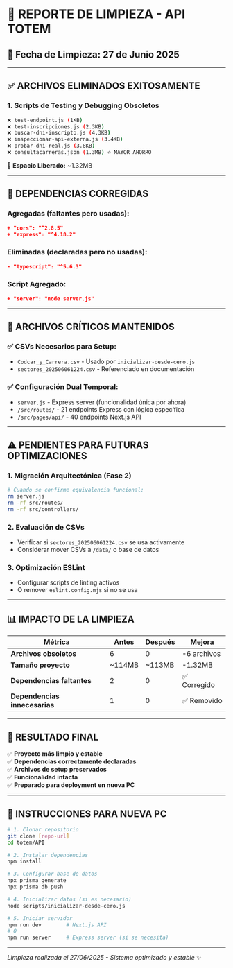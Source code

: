 # 🧹 REPORTE DE LIMPIEZA - API TOTEM

## 📅 **Fecha de Limpieza:** 27 de Junio 2025

---

## ✅ **ARCHIVOS ELIMINADOS EXITOSAMENTE**

### **1. Scripts de Testing y Debugging Obsoletos**
```bash
❌ test-endpoint.js (1KB)
❌ test-inscripciones.js (2.3KB) 
❌ buscar-dni-inscripto.js (4.3KB)
❌ inspeccionar-api-externa.js (3.4KB)
❌ probar-dni-real.js (3.8KB)
❌ consultacarreras.json (1.3MB) ⭐ MAYOR AHORRO
```

**💾 Espacio Liberado:** ~1.32MB

---

## 🔧 **DEPENDENCIAS CORREGIDAS**

### **Agregadas (faltantes pero usadas):**
```json
+ "cors": "^2.8.5"
+ "express": "^4.18.2"
```

### **Eliminadas (declaradas pero no usadas):**
```json
- "typescript": "^5.6.3"
```

### **Script Agregado:**
```json
+ "server": "node server.js"
```

---

## 📁 **ARCHIVOS CRÍTICOS MANTENIDOS**

### **✅ CSVs Necesarios para Setup:**
- `Codcar_y_Carrera.csv` - Usado por `inicializar-desde-cero.js`
- `sectores_202506061224.csv` - Referenciado en documentación

### **✅ Configuración Dual Temporal:**
- `server.js` - Express server (funcionalidad única por ahora)
- `/src/routes/` - 21 endpoints Express con lógica específica
- `/src/pages/api/` - 40 endpoints Next.js API

---

## ⚠️ **PENDIENTES PARA FUTURAS OPTIMIZACIONES**

### **1. Migración Arquitectónica (Fase 2)**
```bash
# Cuando se confirme equivalencia funcional:
rm server.js
rm -rf src/routes/
rm -rf src/controllers/
```

### **2. Evaluación de CSVs**
- Verificar si `sectores_202506061224.csv` se usa activamente
- Considerar mover CSVs a `/data/` o base de datos

### **3. Optimización ESLint**
- Configurar scripts de linting activos
- O remover `eslint.config.mjs` si no se usa

---

## 📊 **IMPACTO DE LA LIMPIEZA**

| Métrica | Antes | Después | Mejora |
|---------|-------|---------|--------|
| **Archivos obsoletos** | 6 | 0 | -6 archivos |
| **Tamaño proyecto** | ~114MB | ~113MB | -1.32MB |
| **Dependencias faltantes** | 2 | 0 | ✅ Corregido |
| **Dependencias innecesarias** | 1 | 0 | ✅ Removido |

---

## 🎯 **RESULTADO FINAL**

✅ **Proyecto más limpio y estable**  
✅ **Dependencias correctamente declaradas**  
✅ **Archivos de setup preservados**  
✅ **Funcionalidad intacta**  
✅ **Preparado para deployment en nueva PC**

---

## 🚀 **INSTRUCCIONES PARA NUEVA PC**

```bash
# 1. Clonar repositorio
git clone [repo-url]
cd totem/API

# 2. Instalar dependencias
npm install

# 3. Configurar base de datos
npx prisma generate
npx prisma db push

# 4. Inicializar datos (si es necesario)
node scripts/inicializar-desde-cero.js

# 5. Iniciar servidor
npm run dev        # Next.js API
# O
npm run server     # Express server (si se necesita)
```

---

*Limpieza realizada el 27/06/2025 - Sistema optimizado y estable* ✨ 